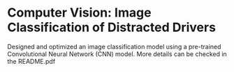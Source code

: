 # Computer Vision: Image Classification of Distracted Drivers
Designed and optimized an image classification model using a pre-trained Convolutional Neural Network (CNN) model. 
More details can be checked in the README.pdf
